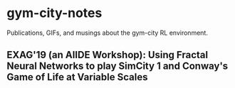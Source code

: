 # gym-city-notes
Publications, GIFs, and musings about the gym-city RL environment.

## EXAG'19 (an AIIDE Workshop): Using Fractal Neural Networks to play SimCity 1 and Conway's Game of Life at Variable Scales
